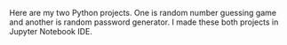 Here are my two Python projects. 
One is random number guessing game and another is random password generator.
I made these both projects in Jupyter Notebook IDE.
